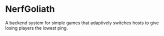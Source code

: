 # NerfGoliath

A backend system for simple games that adaptively switches hosts to give losing players the lowest ping.
